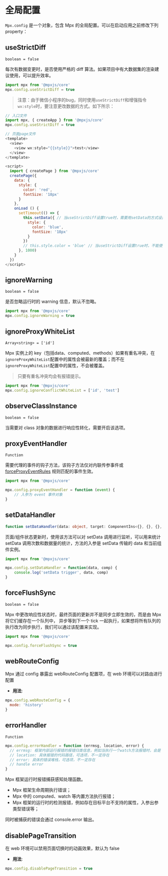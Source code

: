 
# 全局配置

`Mpx.config` 是一个对象，包含 Mpx 的全局配置。可以在启动应用之前修改下列 property：

## useStrictDiff

`boolean = false`

每次有数据变更时，是否使用严格的 diff 算法。如果项目中有大数据集的渲染建议使用，可以提升效率。

``` javascript
import mpx from '@mpxjs/core'
mpx.config.useStrictDiff = true
```

> 注意：由于微信小程序的bug，同时使用`useStrictDiff`和增强指令`wx:style`时，要注意更改数据的方式。如下所示：

``` javascript
// 入口文件
import mpx, { createApp } from '@mpxjs/core'
mpx.config.useStrictDiff = true

// 页面page文件
<template>
  <view>
    <view wx:style="{{style}}">test</view>
  </view>
</template>

<script>
  import { createPage } from '@mpxjs/core'
  createPage({
    data: {
      style: {
        color: 'red',
        fontSize: '18px'
      }
    },
    onLoad () {
      setTimeout(() => {
        this.setData({ // 当useStrictDiff设置true时，需要用setData的方式设置整个style对象
          style: {
            color: 'blue',
            fontSize: '18px'
          }
        })
        // this.style.color = 'blue' // 当useStrictDiff设置true时，不能使用这种方式，style不会生效
      }, 1000)
    }
  })
</script>
```

## ignoreWarning

`boolean = false`

是否忽略运行时的 warning 信息，默认不忽略。

```js
import mpx from '@mpxjs/core'
mpx.config.ignoreWarning = true
```

## ignoreProxyWhiteList

`Array<string> = ['id']`

Mpx 实例上的 key（包括data、computed、methods）如果有重名冲突，在`ignoreProxyWhiteList`配置中的属性会被最新的覆盖；而不在`ignoreProxyWhiteList`配置中的属性，不会被覆盖。

> 只要有重名冲突均会有报错提示。

``` javascript
import mpx from '@mpxjs/core'
mpx.config.ignoreConflictWhiteList = ['id', 'test']
```

## observeClassInstance

`boolean = false`

当需要对 class 对象的数据进行响应性转化，需要开启该选项。

## proxyEventHandler

`Function`

需要代理的事件的钩子方法，该钩子方法仅对内联传参事件或 [forceProxyEventRules](/api/compile.html#forceproxyeventrules) 规则匹配的事件生效。

```js
import mpx from '@mpxjs/core'

mpx.config.proxyEventHandler = function (event) {
    // 入参为 event 事件对象
}
```

## setDataHandler

```ts
function setDataHandler(data: object, target: ComponentIns<{}, {}, {}, {}, []>): any
```

页面/组件状态更新时，使用该方法可以对 setData 调用进行监听，可以用来统计 setData 调用次数和数据量的统计，方法的入参是 setData 传输的 data 和当前组件实例。

```js
import mpx from '@mpxjs/core'

mpx.config.setDataHandler = function(data, comp) {
    console.log('setData trigger', data, comp)
}
```

## forceFlushSync

`boolean = false`

Mpx 中更改响应性状态时，最终页面的更新并不是同步立即生效的，而是由 Mpx 将它们缓存在一个队列中， 异步等到下一个 tick 一起执行，如果想将所有队列的执行改为同步执行，我们可以通过该配置来实现。

```js
import mpx from '@mpxjs/core'

mpx.config.forceFlushSync = true
```

## webRouteConfig
Mpx 通过 config 暴露出 webRouteConfig 配置项，在 web 环境可以对路由进行配置

- **用法**:
```js
mpx.config.webRouteConfig = {
  mode: 'history'
}
```

## errorHandler

`Function`

```js
mpx.config.errorHandler = function (errmsg, location, error) {
  // errmsg: 框架内部运行报错的报错归类信息，例如当执行一个watch方法报错时，会是 "Unhandled error occurs during execution of watch callback!"
  // location: 具体报错的代码路径，可选项，不一定存在
  // error: 具体的错误堆栈，可选项，不一定存在
  // handle error
}
```

Mpx 框架运行时报错捕获感知处理函数。

* Mpx 框架生命周期执行错误；
* Mpx 中的 computed、watch 等内置方法执行报错；
* Mpx 框架的运行时的检测报错，例如存在目标平台不支持的属性，入参出参类型错误等；

同时被捕获的错误会通过 console.error 输出。

## disablePageTransition
在 web 环境可以禁用页面切换时的动画效果，默认为 false

- **用法**:
```js
mpx.config.disablePageTransition = true
```
